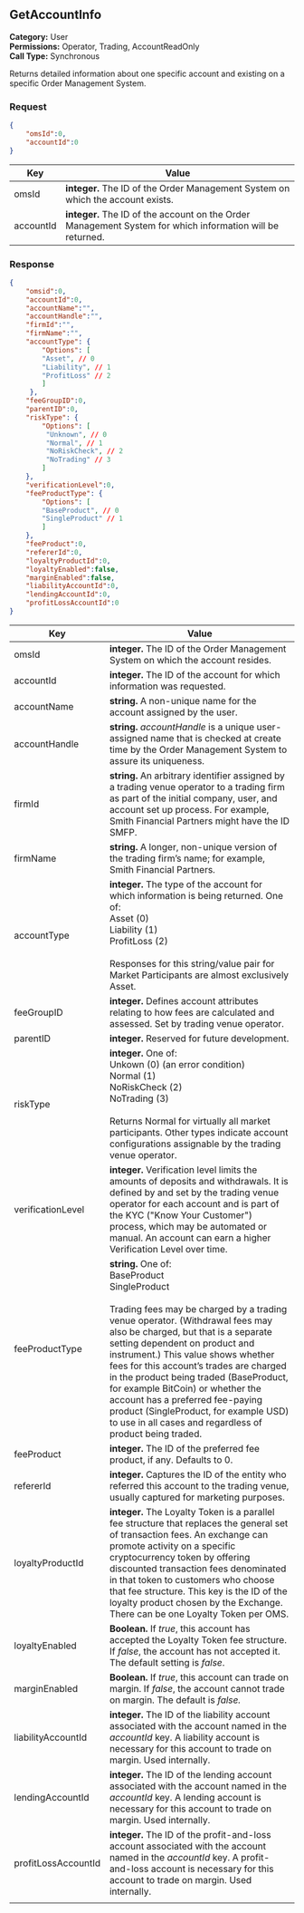 ## GetAccountInfo

**Category:** User<br />**Permissions:** Operator, Trading, AccountReadOnly<br />**Call Type:** Synchronous

Returns detailed information about one specific account and existing on a specific Order Management System.

### Request

```json
{
    "omsId":0,
    "accountId":0
}
```

| Key           | Value                                                        |
| ------------- | ------------------------------------------------------------ |
| omsId         | **integer.** The ID of the Order Management System on which the account exists. |
| accountId     | **integer.** The ID of the account on the Order Management System for which information will be returned. |

### Response

```json
{
    "omsid":0,
    "accountId":0,
    "accountName":"",
    "accountHandle":"",
    "firmId":"",
    "firmName":"",
    "accountType": {
     	"Options": [
      	"Asset", // 0 
      	"Liability", // 1
      	"ProfitLoss" // 2
    	] 
 	 },
    "feeGroupID":0,
    "parentID":0,
    "riskType": {
     	"Options": [
     	 "Unknown", // 0
     	 "Normal", // 1
     	 "NoRiskCheck", // 2
      	 "NoTrading" // 3
    	] 
  	},
    "verificationLevel":0,
    "feeProductType": {
     	"Options": [
      	"BaseProduct", // 0
      	"SingleProduct" // 1
    	] 
  	},
    "feeProduct":0,
    "refererId":0,
    "loyaltyProductId":0,
    "loyaltyEnabled":false,
    "marginEnabled":false,
    "liabilityAccountId":0,
    "lendingAccountId":0,
    "profitLossAccountId":0
}

```

| Key                 | Value                                                        |
| ------------------- | ------------------------------------------------------------ |
| omsId               | **integer.** The ID of the Order Management System on which the account resides. |
| accountId           | **integer.** The ID of the account for which information was requested. |
| accountName         | **string.** A non-unique name for the account assigned by the user. |
| accountHandle       | **string.** *accountHandle* is a unique user-assigned name that is checked at create time by the Order Management System to assure its uniqueness. |
| firmId              | **string.** An arbitrary identifier assigned by a trading venue operator to a trading firm as part of the initial company, user, and account set up process. For example, Smith Financial Partners might have the ID SMFP. |
| firmName            | **string.** A longer, non-unique version of the trading firm’s name; for example, Smith Financial Partners. |
| accountType         | **integer.** The type of the account for which information is being returned. One of:<br />Asset (0)<br />Liability (1)<br />ProfitLoss (2)<br /><br />Responses for this string/value pair for Market Participants are almost exclusively Asset. |
| feeGroupID          | **integer.** Defines account attributes relating to how fees are calculated and assessed. Set by trading venue operator. |
| parentID            | **integer.** Reserved for future development.                |
| riskType            | **integer.** One of:<br />Unkown (0) (an error condition)<br />Normal (1)<br />NoRiskCheck (2)<br />NoTrading (3)<br /><br />Returns Normal for virtually all market participants. Other types indicate account configurations assignable by the trading venue operator. |
| verificationLevel   | **integer.** Verification level limits the amounts of deposits and withdrawals. It is defined by and set by the trading venue operator for each account and is part of the KYC ("Know Your Customer") process, which may be automated or manual. An account can earn a higher Verification Level over time. |
| feeProductType      | **string.** One of:<br />BaseProduct<br />SingleProduct<br /><br />Trading fees may be charged by a trading venue operator. (Withdrawal fees may also be charged, but that is a separate setting dependent on product and instrument.) This value shows whether fees for this account’s trades are charged in the product being traded (BaseProduct, for example BitCoin) or whether the account has a preferred fee-paying product (SingleProduct, for example USD) to use in all cases and regardless of product being traded. |
| feeProduct          | **integer.** The ID of the preferred fee product, if any. Defaults to 0. |
| refererId           | **integer.** Captures the ID of the entity who referred this account to the trading venue, usually captured for marketing purposes. |
| loyaltyProductId    | **integer.** The Loyalty Token is a parallel fee structure that replaces the general set of transaction fees. An exchange can promote activity on a specific cryptocurrency token by offering discounted transaction fees denominated in that token to customers who choose that fee structure. This key is the ID of the loyalty product chosen by the Exchange. There can be one Loyalty Token per OMS. |
| loyaltyEnabled      | **Boolean.** If *true*, this account has accepted the Loyalty Token fee structure. If *false*, the account has not accepted it. The default setting is *false*. |
| marginEnabled       | **Boolean.** If *true*, this account can trade on margin. If *false*, the account cannot trade on margin. The default is *false.* |
| liabilityAccountId  | **integer.** The ID of the liability account associated with the account named in the *accountId* key. A liability account is necessary for this account to trade on margin. Used internally. |
| lendingAccountId    | **integer.** The ID of the lending account associated with the account named in the *accountId* key. A lending account is necessary for this account to trade on margin. Used internally. |
| profitLossAccountId | **integer.** The ID of the profit-and-loss account associated with the account named in the *accountId* key. A profit-and-loss account is necessary for this account to trade on margin. Used internally. |
|                     |                                                              |


